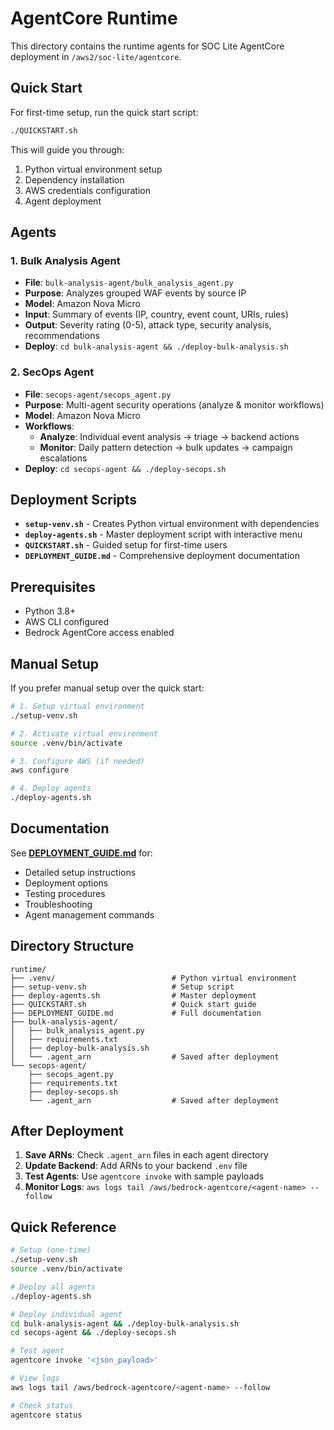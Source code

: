 # AgentCore Runtime

This directory contains the runtime agents for SOC Lite AgentCore deployment in `/aws2/soc-lite/agentcore`.

## Quick Start

For first-time setup, run the quick start script:

```bash
./QUICKSTART.sh
```

This will guide you through:
1. Python virtual environment setup
2. Dependency installation
3. AWS credentials configuration
4. Agent deployment

## Agents

### 1. Bulk Analysis Agent
- **File**: `bulk-analysis-agent/bulk_analysis_agent.py`
- **Purpose**: Analyzes grouped WAF events by source IP
- **Model**: Amazon Nova Micro
- **Input**: Summary of events (IP, country, event count, URIs, rules)
- **Output**: Severity rating (0-5), attack type, security analysis, recommendations
- **Deploy**: `cd bulk-analysis-agent && ./deploy-bulk-analysis.sh`

### 2. SecOps Agent
- **File**: `secops-agent/secops_agent.py`
- **Purpose**: Multi-agent security operations (analyze & monitor workflows)
- **Model**: Amazon Nova Micro
- **Workflows**:
  - **Analyze**: Individual event analysis → triage → backend actions
  - **Monitor**: Daily pattern detection → bulk updates → campaign escalations
- **Deploy**: `cd secops-agent && ./deploy-secops.sh`

## Deployment Scripts

- **`setup-venv.sh`** - Creates Python virtual environment with dependencies
- **`deploy-agents.sh`** - Master deployment script with interactive menu
- **`QUICKSTART.sh`** - Guided setup for first-time users
- **`DEPLOYMENT_GUIDE.md`** - Comprehensive deployment documentation

## Prerequisites

- Python 3.8+
- AWS CLI configured
- Bedrock AgentCore access enabled

## Manual Setup

If you prefer manual setup over the quick start:

```bash
# 1. Setup virtual environment
./setup-venv.sh

# 2. Activate virtual environment
source .venv/bin/activate

# 3. Configure AWS (if needed)
aws configure

# 4. Deploy agents
./deploy-agents.sh
```

## Documentation

See **[DEPLOYMENT_GUIDE.md](./DEPLOYMENT_GUIDE.md)** for:
- Detailed setup instructions
- Deployment options
- Testing procedures
- Troubleshooting
- Agent management commands

## Directory Structure

```
runtime/
├── .venv/                          # Python virtual environment
├── setup-venv.sh                   # Setup script
├── deploy-agents.sh                # Master deployment
├── QUICKSTART.sh                   # Quick start guide
├── DEPLOYMENT_GUIDE.md             # Full documentation
├── bulk-analysis-agent/
│   ├── bulk_analysis_agent.py
│   ├── requirements.txt
│   ├── deploy-bulk-analysis.sh
│   └── .agent_arn                  # Saved after deployment
└── secops-agent/
    ├── secops_agent.py
    ├── requirements.txt
    ├── deploy-secops.sh
    └── .agent_arn                  # Saved after deployment
```

## After Deployment

1. **Save ARNs**: Check `.agent_arn` files in each agent directory
2. **Update Backend**: Add ARNs to your backend `.env` file
3. **Test Agents**: Use `agentcore invoke` with sample payloads
4. **Monitor Logs**: `aws logs tail /aws/bedrock-agentcore/<agent-name> --follow`

## Quick Reference

```bash
# Setup (one-time)
./setup-venv.sh
source .venv/bin/activate

# Deploy all agents
./deploy-agents.sh

# Deploy individual agent
cd bulk-analysis-agent && ./deploy-bulk-analysis.sh
cd secops-agent && ./deploy-secops.sh

# Test agent
agentcore invoke '<json_payload>'

# View logs
aws logs tail /aws/bedrock-agentcore/<agent-name> --follow

# Check status
agentcore status
```